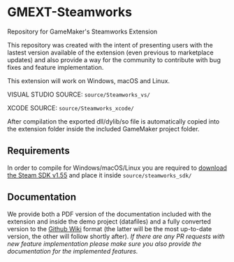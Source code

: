 # GMEXT-Steamworks
Repository for GameMaker's Steamworks Extension

This repository was created with the intent of presenting users with the lastest version available of the extension (even previous to marketplace updates) and also provide a way for the community to contribute with bug fixes and feature implementation.

This extension will work on Windows, macOS and Linux.

VISUAL STUDIO SOURCE: `source/Steamworks_vs/`

XCODE SOURCE: `source/Steamworks_xcode/`

After compilation the exported dll/dylib/so file is automatically copied into the extension folder inside the included GameMaker project folder.

## Requirements

In order to compile for Windows/macOS/Linux you are required to [download the Steam SDK v1.55](https://partner.steamgames.com/dashboard) and place it inside `source/steamworks_sdk/`

## Documentation

We provide both a PDF version of the documentation included with the extension and inside the demo project (datafiles) and a fully converted version to the [Github Wiki](https://github.com/YoYoGames/GMEXT-Steamworks/wiki/Steamworks-Extension) format (the latter will be the most up-to-date version, the other will follow shortly after). *If there are any PR requests with new feature implementation please make sure you also provide the documentation for the implemented features.*

